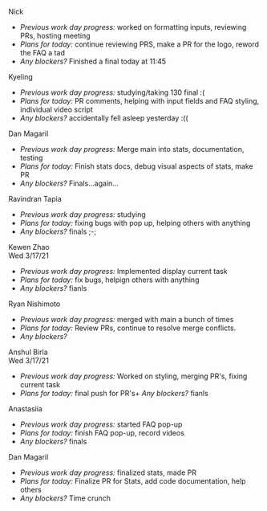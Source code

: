 Nick  
+ *Previous work day progress:* worked on formatting inputs, reviewing PRs, hosting meeting
+ *Plans for today:* continue reviewing PRS, make a PR for the logo, reword the FAQ a tad
+ *Any blockers?* Finished a final today at 11:45

Kyeling  
+ *Previous work day progress:* studying/taking 130 final :(
+ *Plans for today:* PR comments, helping with input fields and FAQ styling, individual video script
+ *Any blockers?* accidentally fell asleep yesterday :((

Dan Magaril  
+ *Previous work day progress:* Merge main into stats, documentation, testing
+ *Plans for today:* Finish stats docs, debug visual aspects of stats, make PR
+ *Any blockers?* Finals...again...

Ravindran Tapia 
+ *Previous work day progress:* studying
+ *Plans for today:* fixing bugs with pop up, helping others with anything
+ *Any blockers?* finals ;-;

Kewen Zhao  
Wed 3/17/21
+ *Previous work day progress:*
Implemented display current task
+ *Plans for today:*
fix bugs, helpign others with anything
+ *Any blockers?*  fianls

Ryan Nishimoto  
+ *Previous work day progress:*
merged with main a bunch of times
+ *Plans for today:*
Review PRs, continue to resolve merge conflicts.
+ *Any blockers?*

Anshul Birla  
Wed 3/17/21
+ *Previous work day progress:*
Worked on styling, merging PR's, fixing current task
+ *Plans for today:*
final push for PR's+ *Any blockers?* fianls

Anastasiia  
+ *Previous work day progress:*
started FAQ pop-up
+ *Plans for today:*
finish FAQ pop-up, record videos
+ *Any blockers?*
finals

Dan Magaril  
+ *Previous work day progress:* finalized stats, made PR
+ *Plans for today:* Finalize PR for Stats, add code documentation, help others
+ *Any blockers?* Time crunch
